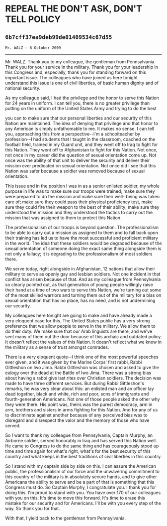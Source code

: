 # REPEAL THE DON'T ASK, DON'T TELL POLICY
## `6b7cff37ea9deb99de01409534c67d55`
`Mr. WALZ — 6 October 2009`

---


Mr. WALZ. Thank you to my colleague, the gentleman from Pennsylvania. 
Thank you for your service in the military. Thank you for your 
leadership in this Congress and, especially, thank you for standing 
forward on this important issue. The colleagues who have joined us here 
tonight understand this issue is one of civil liberties, of basic human 
dignity and of national security.

As my colleague said, I had the privilege and the honor to serve this 
Nation for 24 years in uniform. I can tell you, there is no greater 
privilege than putting on the uniform of the United States Army and 
trying to do the best


you can to make sure that our personal liberties and our security of 
this Nation are maintained. The idea of denying that privilege and that 
honor to any American is simply unfathomable to me. It makes no sense. 
I can tell you, approaching this from a perspective--I'm a 
schoolteacher by profession--I had students that I taught in the 
classroom, coached on the football field, trained in my Guard unit, and 
they went off to Iraq to fight for this Nation. They went off to 
Afghanistan to fight for this Nation. Not once, not once in my career 
did the question of sexual orientation come up. Not once was the 
ability of that unit to deliver the security and deliver their mission 
ever predicated on sexual orientation. Not once did I see that this 
Nation was safer because a soldier was removed because of sexual 
orientation.


This issue and in the position I was in as a senior enlisted soldier, 
my whole purpose in life was to make sure our troops were trained; make 
sure they were prepared to do the mission and make sure their well-
being was taken care of; make sure they could pass their physical 
proficiency test, make sure they could fire their weapon to the best of 
their ability; make sure they understood the mission and they 
understood the tactics to carry out the mission that was assigned to 
them to protect this Nation.

The professionalism of our troops is beyond question. The 
professionalism to be able to carry out a mission as assigned to them 
and to fall back upon their training has led us to have the most 
successful and proficient military in the world. The idea that these 
soldiers would be degraded because of the sexual orientation of someone 
doing the exact same thing alongside them is not only a fallacy; it is 
degrading to the professionalism of most soldiers there.

We serve today, right alongside in Afghanistan, 12 nations that allow 
their military to serve as openly gay and lesbian soldiers. Not one 
incident in that conflict has arisen because of that. And as my 
colleague from Pennsylvania so clearly pointed out, as that generation 
of young people willingly raise their hand at a time of two wars to 
serve this Nation, we're turning out some of the most skilled warriors 
and turning them out of the military for a bias on sexual orientation 
that has no place, has no need, and is not undermining our security.

My colleagues here tonight are going to make and have already made a 
very eloquent case for this. The United States public has a very strong 
preference that we allow people to serve in the military. We allow them 
to do their duty. We make sure that our Arab linguists are there, and 
we've sent many of them out the door because of this archaic and 
outdated policy. It doesn't reflect the values of this Nation. It 
doesn't reflect what we know in the military as a sense of trust 
amongst comrades.

There is a very eloquent quote--I think one of the most powerful 
speeches ever given, and it was given by the Marine Corps' first rabbi, 
Rabbi Gittleshon on Iwo Jima. Rabbi Gittleshon was chosen and asked to 
give the eulogy over the dead at the Battle of Iwo Jima. There was a 
strong bias about having a rabbi give last rites over Christian 
soldiers. The decision was made to have three different services. But 
during Rabbi Gittleshon's remarks, he was very clear about this: an 
enlisted man and an officer lay dead together, black and white, rich 
and poor, sons of immigrants and fourth-generation Americans. Not one 
of those people asked the other why they were there. His point was, 
theirs was the purest democracy, arm in arm, brothers and sisters in 
arms fighting for this Nation. And for any of us to discriminate 
against another because of any perceived bias was to disregard and 
disrespect the valor and the memory of those who have served.

So I want to thank my colleague from Pennsylvania, Captain Murphy, an 
Airborne soldier, served honorably in Iraq and has served this Nation 
well. He came to Congress to do the same thing and has courageously 
stood up time and time again for what's right, what's for the best 
security of this country and what keeps in the best traditions of civil 
liberties in this country.

So I stand with my captain side by side on this. I can assure the 
American public, the professionalism of our force and the unwavering 
commitment to this country of the military is in absolutely secure 
hands, and to give other Americans the ability to serve and be a part 
of that is something that this Congress must do. So Captain Murphy, I 
congratulate you. I thank you for doing this. I'm proud to stand with 
you. You have over 170 of our colleagues with you on this. It's time to 
move this forward. It's time to erase this mistake for our security and 
for Americans. I'll be with you every step of the way. So thank you for 
that.

With that, I yield back to the gentleman from Pennsylvania.